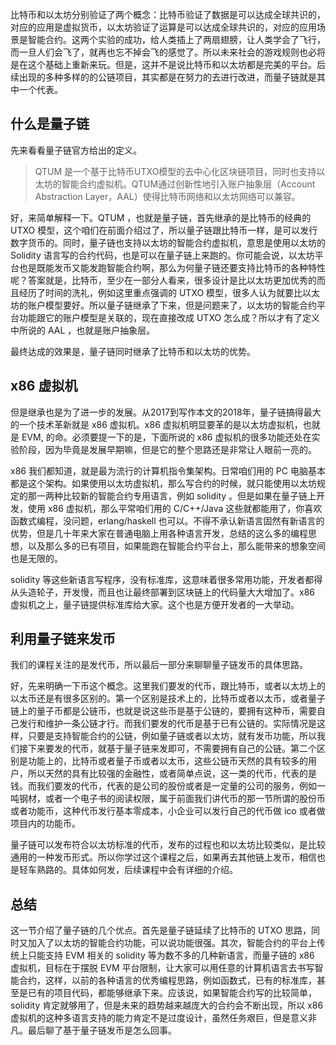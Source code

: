 比特币和以太坊分别验证了两个概念：比特币验证了数据是可以达成全球共识的，对应的应用是虚拟货币，以太坊验证了运算是可以达成全球共识的，对应的应用场景是智能合约。这两个实验的成功，给人类插上了两扇翅膀，让人类学会了飞行，而一旦人们会飞了，就再也忘不掉会飞的感觉了。所以未来社会的游戏规则也必将是在这个基础上重新来玩。但是，这并不是说比特币和以太坊都是完美的平台。后续出现的多种多样的的公链项目，其实都是在努力的去进行改进，而量子链就是其中一个代表。

## 什么是量子链

先来看看量子链官方给出的定义。

>QTUM 是一个基于比特币UTXO模型的去中心化区块链项目，同时也支持以太坊的智能合约虚拟机。QTUM通过创新性地引入账户抽象层（Account Abstraction Layer，AAL）使得比特币网络和以太坊网络可以兼容。

好，来简单解释一下。QTUM ，也就是量子链，首先继承的是比特币的经典的 UTXO 模型，这个咱们在前面介绍过了，所以量子链跟比特币一样，是可以发行数字货币的。同时，量子链也支持以太坊的智能合约虚拟机，意思是使用以太坊的 Solidity 语言写的合约代码，也是可以在量子链上来跑的。你可能会说，以太坊平台也是既能发币又能发跑智能合约啊，那么为何量子链还要支持比特币的各种特性呢？答案就是，比特币，至少在一部分人看来，很多设计是比以太坊更加优秀的而且经历了时间的洗礼，例如这里重点强调的 UTXO 模型，很多人认为就要比以太坊的账户模型要好。所以量子链继承了下来，但是问题来了，以太坊的智能合约平台功能跟它的账户模型是关联的，现在直接改成 UTXO 怎么成？所以才有了定义中所说的 AAL ，也就是账户抽象层。

最终达成的效果是，量子链同时继承了比特币和以太坊的优势。

## x86 虚拟机

但是继承也是为了进一步的发展。从2017到写作本文的2018年，量子链搞得最大的一个技术革新就是 x86 虚拟机。x86 虚拟机明显要革的是以太坊虚拟机，也就是 EVM, 的命。必须要提一下的是，下面所说的 x86 虚拟机的很多功能还处在实验阶段，因为毕竟是发展早期嘛，但是它的整个思路还是非常让人眼前一亮的。

x86 我们都知道，就是最为流行的计算机指令集架构。日常咱们用的 PC 电脑基本都是这个架构。如果使用以太坊虚拟机，那么写合约的时候，就只能使用以太坊规定的那一两种比较新的智能合约专用语言，例如 solidity 。但是如果在量子链上开发，使用 x86 虚拟机，那么平常咱们用的 C/C++/Java 这些就都能用了，你喜欢函数式编程，没问题，erlang/haskell 也可以。不得不承认新语言固然有新语言的优势，但是几十年来大家在普通电脑上用各种语言开发，总结的这么多的编程思想，以及那么多的已有项目，如果能跑在智能合约平台上，那么能带来的想象空间也是无限的。

solidity 等这些新语言写程序，没有标准库，这意味着很多常用功能，开发者都得从头造轮子，开发慢，而且也让最终部署到区块链上的代码量大大增加了。x86 虚拟机之上，量子链提供标准库给大家。这个也是方便开发者的一大举动。

## 利用量子链来发币

我们的课程关注的是发代币，所以最后一部分来聊聊量子链发币的具体思路。

好，先来明确一下币这个概念。这里我们要发的代币，跟比特币，或者以太坊上的以太币还是有很多区别的。第一个区别是技术上的，比特币或者以太币，或者量子链上的量子币都是公链币，也就是说这些币是基于公链的，要拥有这种币，需要自己发行和维护一条公链才行。而我们要发的代币是基于已有公链的。实际情况是这样，只要是支持智能合约的公链，例如量子链或者以太坊，就有发币功能，所以我们接下来要发的代币，就基于量子链来发即可，不需要拥有自己的公链。第二个区别是功能上的，比特币或者量子币或者以太币，这些公链币天然的具有较多的用户，所以天然的具有比较强的金融性，或者简单点说，这一类的代币，代表的是钱。而我们要发的代币，代表的是公司的股份或者是一定量的公司的服务，例如一吨钢材，或者一个电子书的阅读权限，属于前面我们讲代币的那一节所谓的股份币或者功能币，这种代币发行基本零成本，小企业可以发行自己的代币做 ico 或者做项目内的功能币。

量子链可以发布符合以太坊标准的代币，发布的过程也和以太坊比较类似，是比较通用的一种发币形式。所以你学过这个课程之后，如果再去其他链上发币，相信也是轻车熟路的。具体如何发，后续课程中会有详细的介绍。

## 总结

这一节介绍了量子链的几个优点。首先是量子链延续了比特币的 UTXO 思路，同时又加入了以太坊的智能合约功能，可以说功能很强。其次，智能合约的平台上传统上只能支持 EVM 相关的 solidity 等为数不多的几种新语言，而量子链的 x86 虚拟机，目标在于摆脱 EVM 平台限制，让大家可以用任意的计算机语言去书写智能合约，这样，以前的各种语言的优秀编程思路，例如函数式，已有的标准库，甚至是已有的项目代码，都能够继承下来。应该说，如果智能合约写的比较简单，solidity 肯定就够用了，但是未来的趋势越来越庞大的合约会不断出现，所以 x86 虚拟机的这种多语言支持的能力肯定不是过度设计，虽然任务艰巨，但是意义非凡。最后聊了基于量子链发币是怎么回事。
